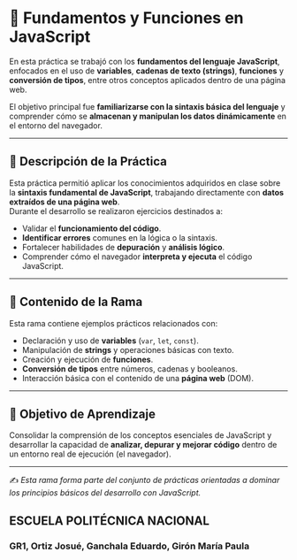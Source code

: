 # 🧠 Fundamentos y Funciones en JavaScript

En esta práctica se trabajó con los **fundamentos del lenguaje JavaScript**, enfocados en el uso de **variables**, **cadenas de texto (strings)**, **funciones** y **conversión de tipos**, entre otros conceptos aplicados dentro de una página web.

El objetivo principal fue **familiarizarse con la sintaxis básica del lenguaje** y comprender cómo se **almacenan y manipulan los datos dinámicamente** en el entorno del navegador.

---

## 🧩 Descripción de la Práctica

Esta práctica permitió aplicar los conocimientos adquiridos en clase sobre la **sintaxis fundamental de JavaScript**, trabajando directamente con **datos extraídos de una página web**.  
Durante el desarrollo se realizaron ejercicios destinados a:

- Validar el **funcionamiento del código**.  
- **Identificar errores** comunes en la lógica o la sintaxis.  
- Fortalecer habilidades de **depuración** y **análisis lógico**.  
- Comprender cómo el navegador **interpreta y ejecuta** el código JavaScript.

---

## 📂 Contenido de la Rama

Esta rama contiene ejemplos prácticos relacionados con:

- Declaración y uso de **variables** (`var`, `let`, `const`).  
- Manipulación de **strings** y operaciones básicas con texto.  
- Creación y ejecución de **funciones**.  
- **Conversión de tipos** entre números, cadenas y booleanos.  
- Interacción básica con el contenido de una **página web** (DOM).  

---

## 🚀 Objetivo de Aprendizaje

Consolidar la comprensión de los conceptos esenciales de JavaScript y desarrollar la capacidad de **analizar, depurar y mejorar código** dentro de un entorno real de ejecución (el navegador).

---

✍️ *Esta rama forma parte del conjunto de prácticas orientadas a dominar los principios básicos del desarrollo con JavaScript.*


## ESCUELA POLITÉCNICA NACIONAL
### GR1, Ortiz Josué, Ganchala Eduardo, Girón María Paula

